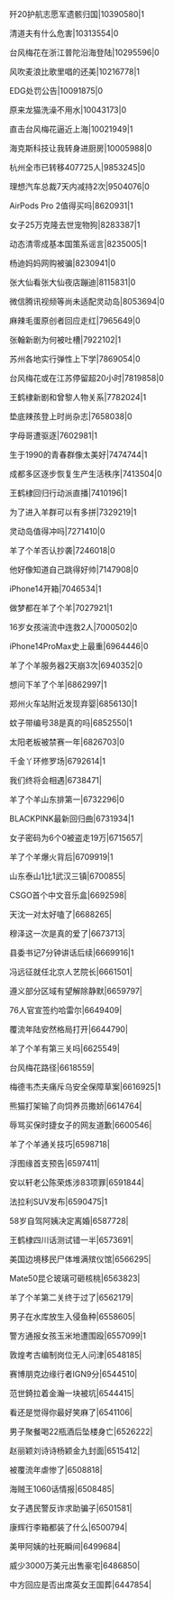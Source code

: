歼20护航志愿军遗骸归国|10390580|1

清道夫有什么危害|10313554|0

台风梅花在浙江普陀沿海登陆|10295596|0

风吹麦浪比歌里唱的还美|10216778|1

EDG处罚公告|10091875|0

原来龙猫洗澡不用水|10043173|0

直击台风梅花逼近上海|10021949|1

海克斯科技让我转身进厨房|10005988|0

杭州全市已转移407725人|9853245|0

理想汽车总裁7天内减持2次|9504076|0

AirPods Pro 2值得买吗|8620931|1

女子25万克隆去世宠物狗|8283387|1

动态清零成基本国策系谣言|8235005|1

杨迪妈妈网购被骗|8230941|0

张大仙看张大仙夜店蹦迪|8115831|0

微信腾讯视频等尚未适配灵动岛|8053694|0

麻辣毛蛋原创者回应走红|7965649|0

张翰新剧为何被吐槽|7922102|1

苏州各地实行弹性上下学|7869054|0

台风梅花或在江苏停留超20小时|7819858|0

王鹤棣新剧和曾黎人物关系|7782024|1

垫底辣孩登上时尚杂志|7658038|0

字母哥遭驱逐|7602981|1

生于1990的青春群像太美好|7474744|1

成都多区逐步恢复生产生活秩序|7413504|0

王鹤棣回归行动派直播|7410196|1

为了进入羊群可以有多拼|7329219|1

灵动岛值得冲吗|7271410|0

羊了个羊否认抄袭|7246018|0

他好像知道自己跳得好帅|7147908|0

iPhone14开箱|7046534|1

做梦都在羊了个羊|7027921|1

16岁女孩湍流中连救2人|7000502|0

iPhone14ProMax史上最重|6964446|0

羊了个羊服务器2天崩3次|6940352|0

想问下羊了个羊|6862997|1

郑州火车站附近发现弃婴|6856130|1

蚊子带编号38是真的吗|6852550|1

太阳老板被禁赛一年|6826703|0

千金丫环修罗场|6792614|1

我们终将会相遇|6738471|

羊了个羊山东排第一|6732296|0

BLACKPINK最新回归曲|6731934|1

女子密码为6个0被盗走19万|6715657|

羊了个羊爆火背后|6709919|1

山东泰山1比1武汉三镇|6700855|

CSGO首个中文音乐盒|6692598|

天沈一对太好嗑了|6688265|

穆泽这一次是真的爱了|6673713|

县委书记7分钟讲话后续|6669916|1

冯远征就任北京人艺院长|6661501|

遵义部分区域有望解除静默|6659797|

76人官宣签约哈雷尔|6649409|

覆流年陆安然格局打开|6644790|

羊了个羊有第三关吗|6625549|

台风梅花路径|6618559|

梅德韦杰夫痛斥乌安全保障草案|6616925|1

熊猫打架输了向饲养员撒娇|6614764|

辱骂买保时捷女子的网友道歉|6600546|

羊了个羊通关技巧|6598718|

浮图缘首支预告|6597411|

安以轩老公陈荣炼涉83项罪|6591844|

法拉利SUV发布|6590475|1

58岁自驾阿姨决定离婚|6587728|

王鹤棣四川话测试错一半|6573691|

美国边境移民尸体堆满殡仪馆|6566295|

Mate50昆仑玻璃可砸核桃|6563823|

羊了个羊第二关终于过了|6562179|

男子在水库放生入侵鱼种|6558605|

警方通报女孩玉米地遭围殴|6557099|1

敦煌考古编制岗位无人问津|6548185|

赛博朋克边缘行者IGN9分|6544510|

范世錡拉着金瀚一块被坑|6544415|

看还是觉得你最好笑麻了|6541106|

男子聚餐喝22瓶酒后坠楼身亡|6526222|

赵丽颖刘诗诗杨颖金九封面|6515412|

被覆流年虐惨了|6508818|

海贼王1060话情报|6508485|

女子遇民警反诈求助骗子|6501581|

康辉行李箱都装了什么|6500794|

美甲阿姨的社死瞬间|6499684|

威少3000万美元出售豪宅|6486850|

中方回应是否出席英女王国葬|6447854|

